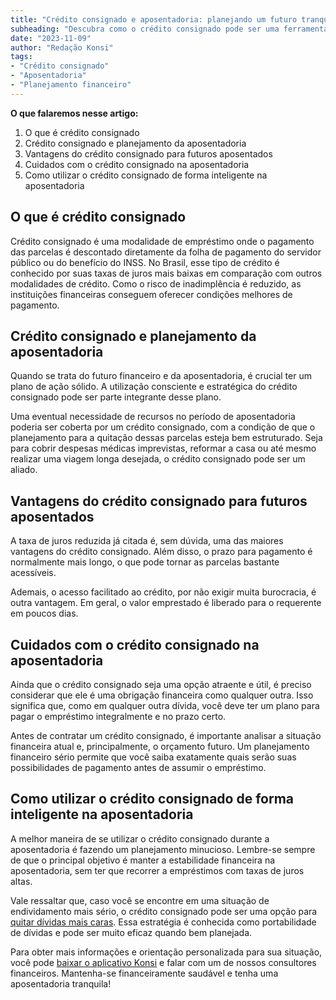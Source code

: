 ```yaml
---
title: "Crédito consignado e aposentadoria: planejando um futuro tranquilo"
subheading: "Descubra como o crédito consignado pode ser uma ferramenta na sua preparação para a aposentadoria"
date: "2023-11-09"
author: "Redação Konsi"
tags:
- "Crédito consignado"
- "Aposentadoria"
- "Planejamento financeiro"
---
```


**O que falaremos nesse artigo:**
1. O que é crédito consignado
2. Crédito consignado e planejamento da aposentadoria
3. Vantagens do crédito consignado para futuros aposentados
4. Cuidados com o crédito consignado na aposentadoria
5. Como utilizar o crédito consignado de forma inteligente na aposentadoria

## O que é crédito consignado

Crédito consignado é uma modalidade de empréstimo onde o pagamento das parcelas é descontado diretamente da folha de pagamento do servidor público ou do benefício do INSS. No Brasil, esse tipo de crédito é conhecido por suas taxas de juros mais baixas em comparação com outros modalidades de crédito. Como o risco de inadimplência é reduzido, as instituições financeiras conseguem oferecer condições melhores de pagamento.

## Crédito consignado e planejamento da aposentadoria

Quando se trata do futuro financeiro e da aposentadoria, é crucial ter um plano de ação sólido. A utilização consciente e estratégica do crédito consignado pode ser parte integrante desse plano.

Uma eventual necessidade de recursos no período de aposentadoria poderia ser coberta por um crédito consignado, com a condição de que o planejamento para a quitação dessas parcelas esteja bem estruturado. Seja para cobrir despesas médicas imprevistas, reformar a casa ou até mesmo realizar uma viagem longa desejada, o crédito consignado pode ser um aliado.

## Vantagens do crédito consignado para futuros aposentados

A taxa de juros reduzida já citada é, sem dúvida, uma das maiores vantagens do crédito consignado. Além disso, o prazo para pagamento é normalmente mais longo, o que pode tornar as parcelas bastante acessíveis.

Ademais, o acesso facilitado ao crédito, por não exigir muita burocracia, é outra vantagem. Em geral, o valor emprestado é liberado para o requerente em poucos dias.

## Cuidados com o crédito consignado na aposentadoria

Ainda que o crédito consignado seja uma opção atraente e útil, é preciso considerar que ele é uma obrigação financeira como qualquer outra. Isso significa que, como em qualquer outra dívida, você deve ter um plano para pagar o empréstimo integralmente e no prazo certo.

Antes de contratar um crédito consignado, é importante analisar a situação financeira atual e, principalmente, o orçamento futuro. Um planejamento financeiro sério permite que você saiba exatamente quais serão suas possibilidades de pagamento antes de assumir o empréstimo.

## Como utilizar o crédito consignado de forma inteligente na aposentadoria

A melhor maneira de se utilizar o crédito consignado durante a aposentadoria é fazendo um planejamento minucioso. Lembre-se sempre de que o principal objetivo é manter a estabilidade financeira na aposentadoria, sem ter que recorrer a empréstimos com taxas de juros altas.

Vale ressaltar que, caso você se encontre em uma situação de endividamento mais sério, o crédito consignado pode ser uma opção para [quitar dívidas mais caras](https://konsi.com.br/postagens/rumo-liberdade-financeira-como-servidores-pblicos-podem-usar-o-crdito-consignado-para-quitar-dvidas-mais-caras). Essa estratégia é conhecida como portabilidade de dívidas e pode ser muito eficaz quando bem planejada.

Para obter mais informações e orientação personalizada para sua situação, você pode [baixar o aplicativo Konsi](https://konsi.com.br/download-app) e falar com um de nossos consultores financeiros. Mantenha-se financeiramente saudável e tenha uma aposentadoria tranquila!